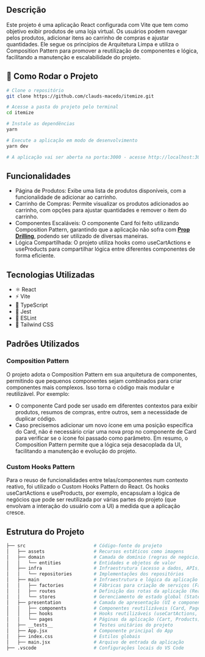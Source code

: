 ## Descrição
Este projeto é uma aplicação React configurada com Vite que tem como objetivo exibir produtos de uma loja virtual. Os usuários podem navegar pelos produtos, adicionar itens ao carrinho de compras e ajustar quantidades. Ele segue os princípios de Arquitetura Limpa e utiliza o Composition Pattern para promover a reutilização de componentes e lógica, facilitando a manutenção e escalabilidade do projeto.

## 🚀 Como Rodar o Projeto
```bash
# Clone o repositório
git clone https://github.com/clauds-macedo/itemize.git

# Acesse a pasta do projeto pelo terminal
cd itemize

# Instale as dependências
yarn

# Execute a aplicação em modo de desenvolvimento
yarn dev

# A aplicação vai ser aberta na porta:3000 - acesse http://localhost:3000
```

## Funcionalidades
- Página de Produtos: Exibe uma lista de produtos disponíveis, com a funcionalidade de adicionar ao carrinho.
- Carrinho de Compras: Permite visualizar os produtos adicionados ao carrinho, com opções para ajustar quantidades e remover o item do carrinho.
- Componentes Escaláveis: O componente Card foi feito utilizando Composition Pattern, garantindo que a aplicação não sofra com [**Prop Drilling**](https://www.freecodecamp.org/news/prop-drilling-in-react-explained-with-examples/), podendo ser utilizado de diversas maneiras.
- Lógica Compartilhada: O projeto utiliza hooks como useCartActions e useProducts para compartilhar lógica entre diferentes componentes de forma eficiente.

## Tecnologias Utilizadas
- ⚛️ React
- ⚡ Vite
- 📜 TypeScript
- 🧪 Jest
- 🧹 ESLint
- 💅 Tailwind CSS

## Padrões Utilizados
### Composition Pattern
O projeto adota o Composition Pattern em sua arquitetura de componentes, permitindo que pequenos componentes sejam combinados para criar componentes mais complexos. Isso torna o código mais modular e reutilizável.
Por exemplo:
- O componente Card pode ser usado em diferentes contextos para exibir produtos, resumos de compras, entre outros, sem a necessidade de duplicar código.
- Caso precisemos adicionar um novo ícone em uma posição específica do Card, não é necessário criar uma nova prop no componente de Card para verificar se o ícone foi passado como parâmetro.
Em resumo, o Composition Pattern permite que a lógica seja desacoplada da UI, facilitando a manutenção e evolução do projeto.
### Custom Hooks Pattern
Para o reuso de funcionalidades entre telas/componentes num contexto reativo, foi utilizado o Custom Hooks Pattern do React. Os hooks useCartActions e useProducts, por exemplo, encapsulam a lógica de negócios que pode ser reutilizada por várias partes do projeto (que envolvam a interação do usuário com a UI) a medida que a aplicação cresce.

## Estrutura do Projeto
```bash
├── src                         # Código-fonte do projeto
│   ├── assets                  # Recursos estáticos como imagens
│   ├── domain                  # Camada de domínio (regras de negócio)
│   │   └── entities            # Entidades e objetos de valor
│   ├── infra                   # Infraestrutura (acesso a dados, APIs)
│   │   └── repositories        # Implementações dos repositórios
│   ├── main                    # Infraestrutura e lógica da aplicação
│   │   ├── factories           # Fábricas para criação de serviços (Factory Pattern)
│   │   ├── routes              # Definição das rotas da aplicação (React Router)
│   │   └── stores              # Gerenciamento de estado global (State Management)
│   ├── presentation            # Camada de apresentação (UI e componentes React)
│   │   ├── components          # Componentes reutilizáveis (Card, PageTitle)
│   │   ├── hooks               # Hooks reutilizáveis (useCartActions, useProducts)
│   │   └── pages               # Páginas da aplicação (Cart, Products)
│   ├── __tests__               # Testes unitários do projeto
│   ├── App.jsx                 # Componente principal do App
│   ├── index.css               # Estilos globais
│   ├── main.jsx                # Arquivo de entrada da aplicação
├── .vscode                     # Configurações locais do VS Code
```
